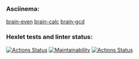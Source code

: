 ### Asciinema:
[brain-even](https://asciinema.org/a/ZozfmcVoDsxI6AtODGiyeCmtD)
[brain-calc](https://asciinema.org/a/0vgcjjNYGPRjXioIwY1eV0MHn)
[brain-gcd](https://asciinema.org/a/AoeXA1ePGPGFtS5UAaVPq77AU)
### Hexlet tests and linter status:
[![Actions Status](https://github.com/aldzero/php-project-lvl1/workflows/hexlet-check/badge.svg)](https://github.com/aldzero/php-project-lvl1/actions)
[![Maintainability](https://api.codeclimate.com/v1/badges/a99a88d28ad37a79dbf6/maintainability)](https://codeclimate.com/github/codeclimate/codeclimate/maintainability)
[![Actions Status](https://github.com/aldzero/php-project-lvl1/workflows/main/badge.svg)](https://github.com/aldzero/php-project-lvl1/actions)
